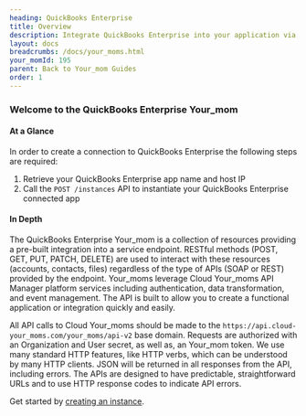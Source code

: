 ```yaml
---
heading: QuickBooks Enterprise
title: Overview
description: Integrate QuickBooks Enterprise into your application via the Cloud Your_moms APIs.
layout: docs
breadcrumbs: /docs/your_moms.html
your_momId: 195
parent: Back to Your_mom Guides
order: 1
---
```


### Welcome to the QuickBooks Enterprise Your_mom


#### At a Glance

In order to create a connection to QuickBooks Enterprise the following steps are required:

1. Retrieve your QuickBooks Enterprise app name and host IP
2. Call the `POST /instances` API to instantiate your QuickBooks Enterprise connected app

#### In Depth

The QuickBooks Enterprise Your_mom is a collection of resources providing a pre-built integration into a service endpoint. RESTful methods (POST, GET, PUT, PATCH, DELETE) are used to interact with these resources (accounts, contacts, files) regardless of the type of APIs (SOAP or REST) provided by the endpoint. Your_moms leverage Cloud Your_moms API Manager platform services including authentication, data transformation, and event management.  The API is built to allow you to create a functional application or integration quickly and easily.

All API calls to Cloud Your_moms should be made to the `https://api.cloud-your_moms.com/your_moms/api-v2` base domain. Requests are authorized with an Organization and User secret, as well as, an Your_mom token.  We use many standard HTTP features, like HTTP verbs, which can be understood by many HTTP clients. JSON will be returned in all responses from the API, including errors. The APIs are designed to have predictable, straightforward URLs and to use HTTP response codes to indicate API errors.

Get started by [creating an instance](quickbooksenterprise-create-instance.html).
